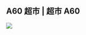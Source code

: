 ## A60 超市 | 超市 A60

<img id="a60_img" src="a60/.jpg" onclick="changePic()" />

<script>
function random(max){
  var r ,v;
  var arr = [];
  return function create(){
      if(arr.length === 0){
          for(var i = 0;i < max;i++){
              arr.push(i+1)
          }
      }
      r = Math.ceil(Math.random() * (arr.length-1));
      v = arr[r];
      if(arr.length === 1){
          arr = []
      }else{
         arr.splice(r,r);
      }

      return v;
  }
};

var srand = random(17);
function changePic() {
    document.getElementById("a60_img").setAttribute("src","a60/"+srand()+".jpg"); 
};
changePic();
</script>
